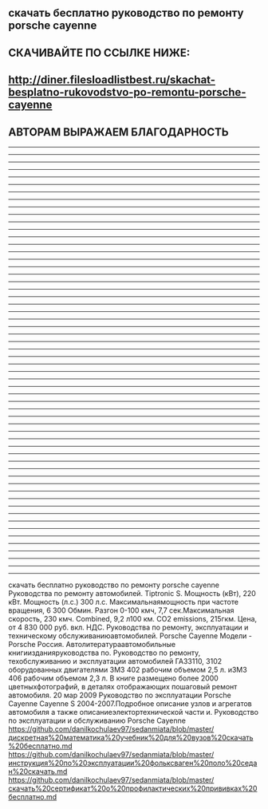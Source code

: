 скачать бесплатно руководство по ремонту porsche cayenne
--------------------------------------------------
СКАЧИВАЙТЕ ПО ССЫЛКЕ НИЖЕ:
--------------------------------------------------
http://diner.filesloadlistbest.ru/skachat-besplatno-rukovodstvo-po-remontu-porsche-cayenne
--------------------------------------------------
АВТОРАМ ВЫРАЖАЕМ БЛАГОДАРНОСТЬ
--------------------------------------------------
--------------------------------------------------
--------------------------------------------------
--------------------------------------------------
--------------------------------------------------
--------------------------------------------------
--------------------------------------------------
--------------------------------------------------
--------------------------------------------------
--------------------------------------------------
--------------------------------------------------
--------------------------------------------------
--------------------------------------------------
--------------------------------------------------
--------------------------------------------------
--------------------------------------------------
--------------------------------------------------
--------------------------------------------------
--------------------------------------------------
--------------------------------------------------
--------------------------------------------------
--------------------------------------------------
--------------------------------------------------
--------------------------------------------------
--------------------------------------------------
--------------------------------------------------
--------------------------------------------------
--------------------------------------------------
--------------------------------------------------
--------------------------------------------------
--------------------------------------------------
--------------------------------------------------
--------------------------------------------------
--------------------------------------------------
--------------------------------------------------
--------------------------------------------------
--------------------------------------------------
--------------------------------------------------
--------------------------------------------------
--------------------------------------------------
--------------------------------------------------
--------------------------------------------------
--------------------------------------------------
--------------------------------------------------
--------------------------------------------------
--------------------------------------------------
--------------------------------------------------
--------------------------------------------------
--------------------------------------------------
--------------------------------------------------
--------------------------------------------------
--------------------------------------------------
--------------------------------------------------
--------------------------------------------------
--------------------------------------------------
--------------------------------------------------
--------------------------------------------------
--------------------------------------------------
--------------------------------------------------
скачать бесплатно руководство по ремонту porsche cayenne Руководства по ремонту автомобилей. Tiptronic S. Мощность (кВт), 220 кВт. Мощность (л.с.) 300 л.с. Максимальнаямощность при частоте вращения, 6 300 Обмин. Разгон 0-100 кмч, 7,7 сек.Максимальная скорость, 230 кмч. Combined, 9,2 л100 км. CO2 emissions, 215гкм. Цена, от 4 830 000 руб. вкл. НДС. Руководства по ремонту, эксплуатации и техническому обслуживаниюавтомобилей. Porsche Cayenne Модели - Porsche Россия. Автолитератураавтомобильные книгиизданияруководства по. Руководство по ремонту, техобслуживанию и эксплуатации автомобилей ГАЗ3110, 3102 оборудованных двигателями ЗМЗ 402 рабочим объемом 2,5 л. иЗМЗ 406 рабочим объемом 2,3 л. В книге размещено более 2000 цветныхфотографий, в деталях отображающих пошаговый ремонт автомобиля. 20 мар 2009  Руководство по эксплуатации Porsche Cayenne  Cayenne S 2004-2007.Подробное описание узлов и агрегатов автомобиля а также описаниеэлектортехнической части и. Руководство по эксплуатации и обслуживанию Porsche Cayenne
https://github.com/danilkochulaev97/sedanmiata/blob/master/дискретная%20математика%20учебник%20для%20вузов%20скачать%20бесплатно.md
https://github.com/danilkochulaev97/sedanmiata/blob/master/инструкция%20по%20эксплуатации%20фольксваген%20поло%20седан%20скачать.md
https://github.com/danilkochulaev97/sedanmiata/blob/master/скачать%20сертификат%20о%20профилактических%20прививках%20бесплатно.md